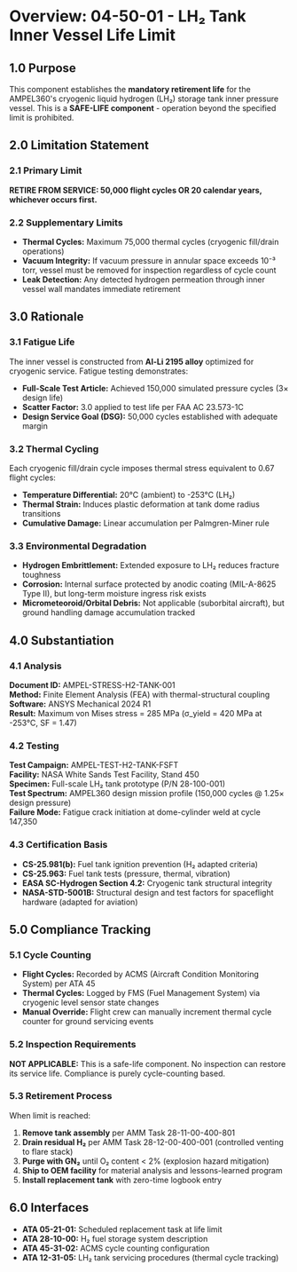 # Overview: 04-50-01 - LH₂ Tank Inner Vessel Life Limit

## 1.0 Purpose
This component establishes the **mandatory retirement life** for the AMPEL360's cryogenic liquid hydrogen (LH₂) storage tank inner pressure vessel. This is a **SAFE-LIFE component** - operation beyond the specified limit is prohibited.

## 2.0 Limitation Statement

### 2.1 Primary Limit
**RETIRE FROM SERVICE: 50,000 flight cycles OR 20 calendar years, whichever occurs first.**

### 2.2 Supplementary Limits
- **Thermal Cycles:** Maximum 75,000 thermal cycles (cryogenic fill/drain operations)
- **Vacuum Integrity:** If vacuum pressure in annular space exceeds 10⁻³ torr, vessel must be removed for inspection regardless of cycle count
- **Leak Detection:** Any detected hydrogen permeation through inner vessel wall mandates immediate retirement

## 3.0 Rationale

### 3.1 Fatigue Life
The inner vessel is constructed from **Al-Li 2195 alloy** optimized for cryogenic service. Fatigue testing demonstrates:
- **Full-Scale Test Article:** Achieved 150,000 simulated pressure cycles (3× design life)
- **Scatter Factor:** 3.0 applied to test life per FAA AC 23.573-1C
- **Design Service Goal (DSG):** 50,000 cycles established with adequate margin

### 3.2 Thermal Cycling
Each cryogenic fill/drain cycle imposes thermal stress equivalent to 0.67 flight cycles:
- **Temperature Differential:** 20°C (ambient) to -253°C (LH₂)
- **Thermal Strain:** Induces plastic deformation at tank dome radius transitions
- **Cumulative Damage:** Linear accumulation per Palmgren-Miner rule

### 3.3 Environmental Degradation
- **Hydrogen Embrittlement:** Extended exposure to LH₂ reduces fracture toughness
- **Corrosion:** Internal surface protected by anodic coating (MIL-A-8625 Type II), but long-term moisture ingress risk exists
- **Micrometeoroid/Orbital Debris:** Not applicable (suborbital aircraft), but ground handling damage accumulation tracked

## 4.0 Substantiation

### 4.1 Analysis
**Document ID:** AMPEL-STRESS-H2-TANK-001  
**Method:** Finite Element Analysis (FEA) with thermal-structural coupling  
**Software:** ANSYS Mechanical 2024 R1  
**Result:** Maximum von Mises stress = 285 MPa (σ_yield = 420 MPa at -253°C, SF = 1.47)

### 4.2 Testing
**Test Campaign:** AMPEL-TEST-H2-TANK-FSFT  
**Facility:** NASA White Sands Test Facility, Stand 450  
**Specimen:** Full-scale LH₂ tank prototype (P/N 28-100-001)  
**Test Spectrum:** AMPEL360 design mission profile (150,000 cycles @ 1.25× design pressure)  
**Failure Mode:** Fatigue crack initiation at dome-cylinder weld at cycle 147,350

### 4.3 Certification Basis
- **CS-25.981(b):** Fuel tank ignition prevention (H₂ adapted criteria)
- **CS-25.963:** Fuel tank tests (pressure, thermal, vibration)
- **EASA SC-Hydrogen Section 4.2:** Cryogenic tank structural integrity
- **NASA-STD-5001B:** Structural design and test factors for spaceflight hardware (adapted for aviation)

## 5.0 Compliance Tracking

### 5.1 Cycle Counting
- **Flight Cycles:** Recorded by ACMS (Aircraft Condition Monitoring System) per ATA 45
- **Thermal Cycles:** Logged by FMS (Fuel Management System) via cryogenic level sensor state changes
- **Manual Override:** Flight crew can manually increment thermal cycle counter for ground servicing events

### 5.2 Inspection Requirements
**NOT APPLICABLE:** This is a safe-life component. No inspection can restore its service life. Compliance is purely cycle-counting based.

### 5.3 Retirement Process
When limit is reached:
1. **Remove tank assembly** per AMM Task 28-11-00-400-801
2. **Drain residual H₂** per AMM Task 28-12-00-400-001 (controlled venting to flare stack)
3. **Purge with GN₂** until O₂ content < 2% (explosion hazard mitigation)
4. **Ship to OEM facility** for material analysis and lessons-learned program
5. **Install replacement tank** with zero-time logbook entry

## 6.0 Interfaces
- **ATA 05-21-01:** Scheduled replacement task at life limit
- **ATA 28-10-00:** H₂ fuel storage system description
- **ATA 45-31-02:** ACMS cycle counting configuration
- **ATA 12-31-05:** LH₂ tank servicing procedures (thermal cycle tracking)
